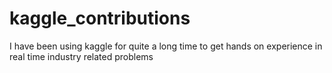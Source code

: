 # kaggle_contributions
I have been using kaggle for quite a long time to get hands on experience in real time industry related problems
